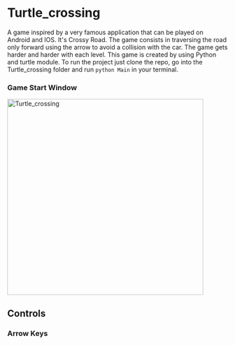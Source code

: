 # Turtle_crossing

A game inspired by a very famous application that can be played on Android and IOS. It's Crossy Road.
The game consists in traversing the road only forward using the arrow to avoid a collision with the car. The game gets harder and harder with each level.
This game is created by using Python and turtle module.
To run the project just clone the repo, go into the Turtle_crossing folder and run `python Main` in your terminal.

### Game Start Window

<img width="448" alt="Turtle_crossing" src="https://user-images.githubusercontent.com/98991020/191602351-2b8dcce6-8085-426b-83d3-7c734ebffac7.png">

## Controls

### Arrow Keys
